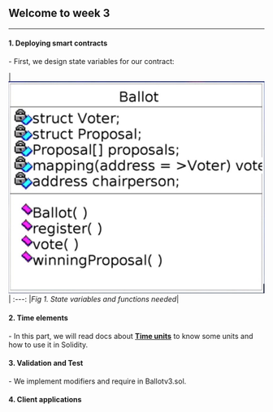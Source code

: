 ## Welcome to week 3

___

#### 1. Deploying smart contracts

\- First, we design state variables for our contract: 

|![](./Images/State_variables.jpg)|
:---:
|*Fig 1. State variables and functions needed*|

#### 2. Time elements

\- In this part, we will read docs about [**Time units**](https://docs.soliditylang.org/en/v0.4.21/units-and-global-variables.html) to know some units and how to use it in Solidity.

#### 3. Validation and Test

\- We implement modifiers and require in Ballotv3.sol. 

#### 4. Client applications

